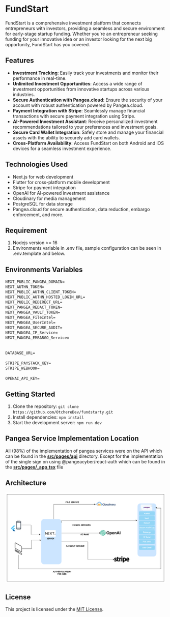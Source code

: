 # FundStart

FundStart is a comprehensive investment platform that connects entrepreneurs with investors, providing a seamless and secure environment for early-stage startup funding. Whether you're an entrepreneur seeking funding for your innovative idea or an investor looking for the next big opportunity, FundStart has you covered.

## Features

- **Investment Tracking**: Easily track your investments and monitor their performance in real-time.
- **Unlimited Investment Opportunities**: Access a wide range of investment opportunities from innovative startups across various industries.
- **Secure Authentication with Pangea.cloud**: Ensure the security of your account with robust authentication powered by Pangea.cloud.
- **Payment Integration with Stripe**: Seamlessly manage financial transactions with secure payment integration using Stripe.
- **AI-Powered Investment Assistant**: Receive personalized investment recommendations tailored to your preferences and investment goals.
- **Secure Card Wallet Integration**: Safely store and manage your financial assets with the ability to securely add card wallets.
- **Cross-Platform Availability**: Access FundStart on both Android and iOS devices for a seamless investment experience.

## Technologies Used

- Next.js for web development
- Flutter for cross-platform mobile development
- Stripe for payment integration
- OpenAI for AI-powered investment assistance
- Cloudinary for media management
- PostgreSQL for data storage
- Pangea.cloud for secure authentication, data reduction, embargo enforcement, and more.

## Requirement

1. Nodejs version >= 16
2. Environments variable in .env file, sample configuration can be seen in .env.template and below.

## Environments Variables

```
NEXT_PUBLIC_PANGEA_DOMAIN=
NEXT_AUTHN_TOKEN=
NEXT_PUBLIC_AUTHN_CLIENT_TOKEN=
NEXT_PUBLIC_AUTHN_HOSTED_LOGIN_URL=
NEXT_PUBLIC_REDIRECT_URL=
NEXT_PANGEA_REDACT_TOKEN=
NEXT_PANGEA_VAULT_TOKEN=
NEXT_PANGEA_FileIntel=
NEXT_PANGEA_UserIntel=
NEXT_PANGEA_SECURE_AUDIT=
NEXT_PANGEA_IP_Service=
NEXT_PANGEA_EMBARGO_Service=


DATABASE_URL=

STRIPE_PAYSTACK_KEY=
STRIPE_WEBHOOK=

OPENAI_API_KEY=
```

## Getting Started

1. Clone the repository: `git clone https://github.com/OtchereDev/fundstarty.git`
2. Install dependencies: `npm install`
3. Start the development server: `npm run dev`

## Pangea Service Implementation Location

All (98%) of the implementation of pangea services were on the API which can be found in the **[src/pages/api](src/pages/api)** directory. Except for the implementation of the single sign on using @pangeacyber/react-auth which can be found in the **[src/pages/\_app.tsx](src/pages/_app.tsx)** file

## Architecture

![alt text](image.png)

## License

This project is licensed under the [MIT License](LICENSE).
